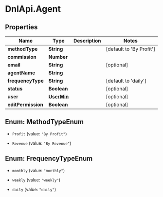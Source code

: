# DnlApi.Agent

## Properties
Name | Type | Description | Notes
------------ | ------------- | ------------- | -------------
**methodType** | **String** |  | [default to &#39;By Profit&#39;]
**commission** | **Number** |  | 
**email** | **String** |  | [optional] 
**agentName** | **String** |  | 
**frequencyType** | **String** |  | [default to &#39;daily&#39;]
**status** | **Boolean** |  | [optional] 
**user** | [**UserMin**](UserMin.md) |  | [optional] 
**editPermission** | **Boolean** |  | [optional] 


<a name="MethodTypeEnum"></a>
## Enum: MethodTypeEnum


* `Profit` (value: `"By Profit"`)

* `Revenue` (value: `"By Revenue"`)




<a name="FrequencyTypeEnum"></a>
## Enum: FrequencyTypeEnum


* `monthly` (value: `"monthly"`)

* `weekly` (value: `"weekly"`)

* `daily` (value: `"daily"`)




